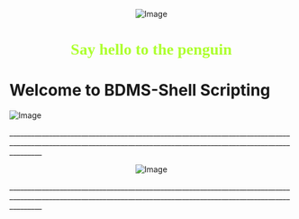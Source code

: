 <div><p align="center">
    <img src="https://chemnitzer.linux-tage.de/2017/static/img/box/tuxel.gif" alt="Image" />
</p></div>

<h1> <p align="center" style="color:#adff2f; font-family:cursive"> Say hello to the penguin  </p></h1>

# <h1>Welcome to BDMS-Shell Scripting</h1>

<p align="left">
    <img src="https://i.imgur.com/RFDqSfq.jpg" alt="Image" />
</p>
_____________________________________________________________________________________________________________________________________________________________________
<p align="center">
    <img src="https://3.bp.blogspot.com/-4WWNXaZWBpE/WXXotU8t83I/AAAAAAAAAcM/MoUvBqb3e9s2ogf7yOfYKDRwmdEhmZi7wCLcBGAs/s1600/iti.png" alt="Image" />
</p>
_____________________________________________________________________________________________________________________________________________________________________
